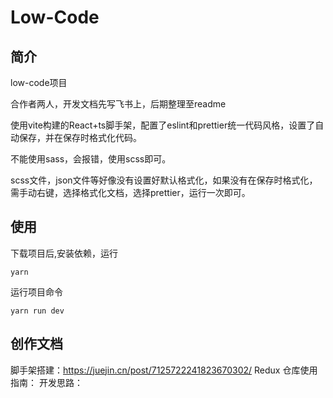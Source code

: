 # Low-Code

## 简介
low-code项目

合作者两人，开发文档先写飞书上，后期整理至readme

使用vite构建的React+ts脚手架，配置了eslint和prettier统一代码风格，设置了自动保存，并在保存时格式化代码。

不能使用sass，会报错，使用scss即可。


scss文件，json文件等好像没有设置好默认格式化，如果没有在保存时格式化，需手动右键，选择格式化文档，选择prettier，运行一次即可。


## 使用

下载项目后,安装依赖，运行

`yarn`

运行项目命令

`yarn run dev`

## 创作文档

脚手架搭建：https://juejin.cn/post/7125722241823670302/
Redux 仓库使用指南：
开发思路：

